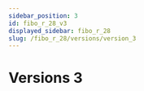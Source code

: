 ```yaml
---
sidebar_position: 3
id: fibo_r_28_v3
displayed_sidebar: fibo_r_28
slug: /fibo_r_28/versions/version_3
---
```


# Versions 3
